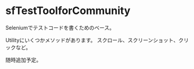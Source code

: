 # sfTestToolforCommunity

Seleniumでテストコードを書くためのベース。

Utilityにいくつかメソッドがあります。
スクロール、スクリーンショット、クリックなど。

随時追加予定。

